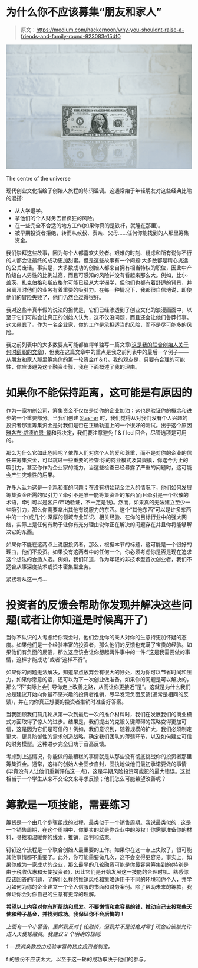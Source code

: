# 为什么你不应该募集“朋友和家人”

> 原文：<https://medium.com/hackernoon/why-you-shouldnt-raise-a-friends-and-family-round-923083e15df0>

![](img/54852dba5d40f08a667e86b72b9ea764.png)

The centre of the universe

现代创业文化描绘了创始人旅程的陈词滥调。这通常始于年轻朋友对这些经典比喻的混搭:

*   从大学退学。
*   拿他们的个人财务去冒疯狂的风险。
*   在一些完全不合适的地方工作(如果你真的是铁杆，就睡在那里)。
*   被早期投资者拒绝，转而从叔叔、表亲、父母……任何你能找到的人那里筹集资金。

我们崇拜这些故事，因为每个人都喜欢失败者。艰难的时刻、疑虑和所有说你不行的人都会让最终的成功更加甜蜜。但是这些故事有一个问题:大多数都是精心挑选的公关废话。事实是，大多数成功的创始人都来自拥有相当特权的职位，因此中产阶级白人男性的比例过高，而且可感知的风险并没有看起来那么大。例如，比尔·盖茨、扎克伯格和斯皮格尔可能已经从大学辍学，但他们也都有着舒适的背景，并且离开时他们的业务有着重要的吸引力。在每一种情况下，我都很自信地说，即使他们的冒险失败了，他们仍然会过得很好。

我对这些半真半假的说法的担忧是，它们已经渗透到了创业文化的浪漫画面中，以至于它们可能会让真正的创始人认为，这不仅没问题，而且还会让他们鲁莽行事。这太愚蠢了。作为一名企业家，你的工作是承担适当的风险，而不是尽可能多的风险。

我之前列表中的大多数要点可能都值得单独写一篇文章([这是我的联合创始人关于何时辞职的文章](https://stasher.com/blog/7-things-every-entrepreneur-should-consider-before-going-full-time-on-a-startup/))，但我在这篇文章中的重点是我之前列表中的最后一个例子——从朋友和家人那里筹集你的第一轮资金(f & f)。我的观点是，只要有合理的可能性，你应该避免这个融资步骤，我在下面概述了我的理由。

# 如果你不能保持距离，这可能是有原因的

作为一家初创公司，筹集资金不仅仅是给你的企业加油；这也是验证你的概念和进步的一个重要部分。当我们创建 [Stasher](https://stasher.com) 时，我们觉得从对我们没有个人兴趣的投资者那里筹集资金是对我们是否在正确轨道上的一个很好的测试。出于这个原因[雅各布·威德伯恩-戴](https://medium.com/u/6db6f053d9a2?source=post_page-----923083e15df0--------------------------------)和我决定，我们要注意避免 f & f led 回合，尽管选项是可用的。

那么为什么它如此危险呢？依靠人们对你个人的爱和尊重，而不是对你的企业的信任来筹集资金，可以跳过一些重要的检查:你的商业模式及其规模，你迄今为止的吸引力，甚至你作为企业家的能力。当这些检查已经暴露了严重的问题时，这可能会产生灾难性的后果。

许多人认为这是一个鸡和蛋的问题；在没有初始现金注入的情况下，他们如何发展筹集资金所需的吸引力？牵引不是唯一能筹集资金的东西(而且牵引是一个松散的术语，牵引可以是客户/市场验证，不一定是钱)。然而，如果真的无法建立至少一些吸引力，那么你需要拿出其他有说服力的东西。这个“其他东西”可以是许多东西中的一个(或几个):深厚的领域专业知识、相关经验、在你的目标行业中的强大网络，实际上是任何有助于让你有充分理由说你正在解决的问题存在并且你将能够解决它的东西。

如果你不能在这两点上说服投资者，那么，根据本节的标题，这可能是一个很好的理由，他们不投资。如果没有这两者中的任何一个，你必须考虑你是否是现在追求这个想法的合适人选。例如，我们知道，作为年轻的非技术型首次创业者，我们不适合从事深度技术或资本密集型业务。

紧接着从这一点…

# 投资者的反馈会帮助你发现并解决这些问题(或者让你知道是时候离开了)

当你不认识的人考虑给你现金时，他们会比你的亲人对你的生意持更加怀疑的态度。如果他们是一个经验丰富的投资者，那么他们的反馈也充满了宝贵的经验。如果他们有负面的反馈，那么这应该会让你想起两件事中的一件:“这是我需要做的事情，这样才能成功”或者“这样不行”。

如果你的问题无法解决，知道早点放弃会有很大的好处，因为你可以节省时间和压力，如果你愿意的话，还可以为下一次创业做准备。如果你的问题是可以解决的，那么“不”实际上会引导你走上改善之路，从而让你更接近“是”。这就是为什么我们总是建议开始向你最不感兴趣的投资者推销，尽早发现负面反馈(通常是相同的反馈)，并在向你真正想要的投资者推销时准备好答案。

当我回顾我们前几轮从第一次到最后一次的推介材料时，我们在发展我们的商业模式方面取得了惊人的进步。结果是，我们提出的克服关键障碍的策略变得更加可信，这是因为它们是可信的！例如，我们意识到，随着规模的扩大，我们必须制定更大、更具防御性的需求创造战略，确定我们团队的薄弱环节，以及如何建立可信的财务模型。这种进步完全归功于音高反馈。

考虑到上述情况，你能做的最糟糕的事情就是从那些没有彻底挑战你的投资者那里筹集资金。通常，这样的创始人会固步自封，固执地做他们最初承诺要做的事情(毕竟没有人让他们重新评估这一点)，这是早期风险投资可能犯的最大错误。这就相当于一个学生从来不交论文来寻求反馈；他们怎么可能希望改善呢？

# **筹款是一项技能，需要练习**

筹资是一个由几个步骤组成的过程，最类似于一个销售周期。我说最类似的…这是一个销售周期，在这个周期中，你要卖的就是你企业中的股权！你需要准备你的材料，寻找和温暖你的线索，推销，谈判和结束。

钉钉这个流程是一个联合创始人最重要的工作。如果你在这一点上失败了，很可能其他事情都不重要了。此外，你可能需要做几次，这不会变得更容易。事实上，如果你成为一家成功的企业，那么最早的几轮融资可能是你最容易筹集到的(特别是由于税收优惠和天使投资者)，因此它们是开始发展这一技能的合理时机。熟悉你应该回答的问题，了解什么样的推销风格和策略适用于不同的环境和你个人，并学习如何为你的企业建立一个令人信服的书面和财务案例。除了帮助未来的筹款，我保证你会对你自己的生意有更深的理解。

**希望以上内容对你有所帮助和启发。不要懒惰和拿容易的钱，推动自己去投那些天使和种子基金，并找到成功。我保证你不会后悔的！**

*上面有一个小警告。虽然我反对 f 轮融资，但我并不是说绝对零 f 现金应该被允许进入天使轮融资。我建议 2 个明确的规则:*

*1 —投资条款应由经验丰富的独立投资者制定。*

f 的股份不应该太大，以至于这一轮的成功取决于他们的参与。